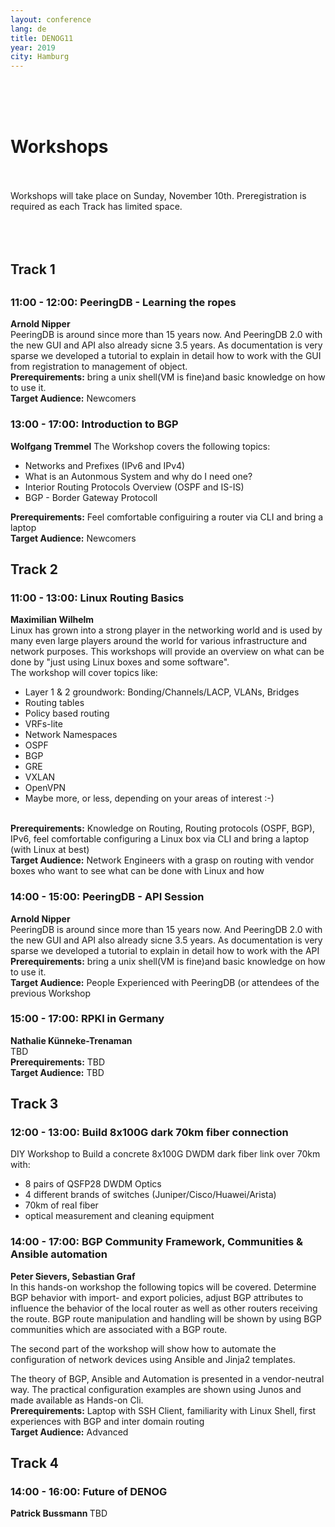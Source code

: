 ```yaml
---
layout: conference
lang: de
title: DENOG11
year: 2019
city: Hamburg
---
```

<br/>
<br/>
<br/>
<h1> Workshops </h1>
<br/>
<br/>
Workshops will take place on </b>Sunday, November 10th</b>. Preregistration is required as each Track has limited space.
<br/>
<br/>
<br/>
<br/>
<h2> Track 1 <h2>
<h3>11:00 - 12:00: PeeringDB - Learning the ropes</h3>
<b>Arnold Nipper</b><br>
PeeringDB is around since more than 15 years now. And PeeringDB 2.0 with
the new GUI and API also already sicne 3.5 years. As documentation is
very sparse we developed a tutorial to explain in detail how to work
with the GUI from registration to management of object.<br>
<b>Prerequirements:</b> bring a unix shell(VM is fine)and basic knowledge on how to use it.<br>
<b>Target Audience:</b> Newcomers
<h3>13:00 - 17:00: Introduction to BGP</h3>
<b>Wolfgang Tremmel</b>
The Workshop covers the following topics:
<ul>
<li>Networks and Prefixes (IPv6 and IPv4)</li>
<li>What is an Autonmous System and why do I need one?</li>
<li>Interior Routing Protocols Overview (OSPF and IS-IS)</li>
<li>BGP - Border Gateway Protocoll</li>
</ul>
<b>Prerequirements:</b> Feel comfortable configuiring a router via CLI and bring a laptop<br>
<b>Target Audience:</b> Newcomers
<br/>
<h2> Track 2 </h2>
<h3>11:00 - 13:00: Linux Routing Basics</h3>
<b>Maximilian Wilhelm</b><br>
Linux has grown into a strong player in the networking world and is used by many even large players around the world for various infrastructure and network purposes.
This workshops will provide an overview on what can be done by &quot;just using Linux boxes and some software&quot;.<br>
The workshop will cover topics like:
<ul>
 <li> Layer 1 &amp; 2 groundwork: Bonding/Channels/LACP, VLANs, Bridges </li>
 <li> Routing tables </li>
 <li> Policy based routing </li>
 <li> VRFs-lite </li>
 <li> Network Namespaces </li>
 <li> OSPF </li>
 <li> BGP </li>
 <li> GRE </li>
 <li> VXLAN </li>
 <li> OpenVPN </li>
 <li> Maybe more, or less, depending on your areas of interest :-) </li>
</ul>
<br>
<b>Prerequirements:</b> Knowledge on Routing, Routing protocols (OSPF, BGP), IPv6, feel comfortable configuring a Linux box via CLI and bring a laptop (with Linux at best) <br>
<b>Target Audience:</b> Network Engineers with a grasp on routing with vendor boxes who want to see what can be done with Linux and how <br>
<h3>14:00 - 15:00: PeeringDB - API Session</h3>
<b>Arnold Nipper</b><br>
PeeringDB is around since more than 15 years now. And PeeringDB 2.0 with
the new GUI and API also already sicne 3.5 years. As documentation is
very sparse we developed a tutorial to explain in detail how to work
with the API<br>
<b>Prerequirements:</b> bring a unix shell(VM is fine)and basic knowledge on how to use it.<br>
<b>Target Audience:</b> People Experienced with PeeringDB (or attendees of the previous Workshop
<h3>15:00 - 17:00: RPKI in Germany</h3>
<b>Nathalie K&uuml;nneke-Trenaman</b><br>
TBD<br>
<b>Prerequirements:</b> TBD <br>
<b>Target Audience:</b> TBD <br>
<h2> Track 3 </h3>
<h3> 12:00 - 13:00: Build 8x100G dark 70km fiber connection </h3>
DIY Workshop to Build a concrete 8x100G DWDM dark fiber link over 70km with:
<ul>
<li> 8 pairs of QSFP28 DWDM Optics </li>
<li> 4 different brands of switches (Juniper/Cisco/Huawei/Arista)</li>
<li> 70km of real fiber </li>
<li> optical measurement and cleaning equipment </li>
</ul>
<h3> 14:00 - 17:00: BGP Community Framework, Communities & Ansible automation</h3>
<b> Peter Sievers, Sebastian Graf </b><br>
In this hands-on workshop the following topics will be covered.
Determine BGP behavior with import- and export policies,
adjust BGP attributes to influence the behavior of the local router
as well as other routers receiving the route.
BGP route manipulation and handling will be shown by using
BGP communities which are associated with a BGP route.

The second part of the workshop will show how to automate the
configuration of network devices using Ansible and Jinja2 templates.

The theory of BGP, Ansible and Automation is presented in a
vendor-neutral way.
The practical configuration examples are shown using Junos
and made available as Hands-on Cli.<br>
<b>Prerequirements:</b> Laptop with SSH Client, familiarity with Linux Shell, first experiences with BGP and inter domain routing<br/>
<b>Target Audience:</b> Advanced
<h2> Track 4 </h2>
<h3> 14:00 - 16:00: Future of DENOG </h3>
<b> Patrick Bussmann </b>
TBD


